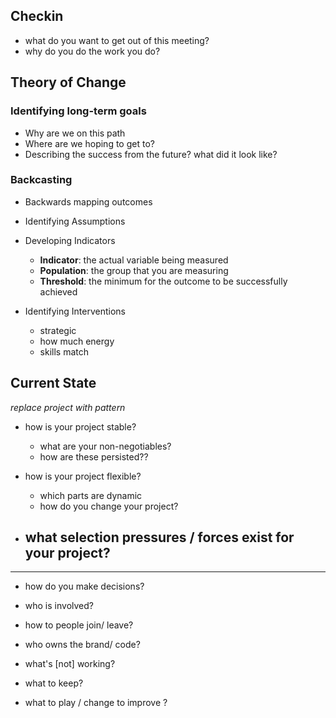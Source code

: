 Checkin
-------

- what do you want to get out of this meeting?
- why do you do the work you do?

Theory of Change
----------------

### Identifying long-term goals

- Why are we on this path
- Where are we hoping to get to? 
- Describing the success from the future?   what did it look like? 


### Backcasting

- Backwards mapping outcomes
- Identifying Assumptions
- Developing Indicators
  - **Indicator**: the actual variable being measured
  - **Population**: the group that you are measuring
  - **Threshold**: the minimum for the outcome to be successfully achieved

- Identifying Interventions
  - strategic
  - how much energy
  - skills match


Current State
-------------

_replace project with pattern_

- how is your project stable?
  - what are your non-negotiables?
  - how are these persisted??

- how is your project flexible?
  - which parts are dynamic
  - how do you change your project?

- what selection pressures / forces exist for your project?
  - 

---

- how do you make decisions? 
- who is involved? 
- how to people join/ leave? 
- who owns the brand/ code?

- what's [not] working?
- what to keep? 
- what to play / change to improve ?



